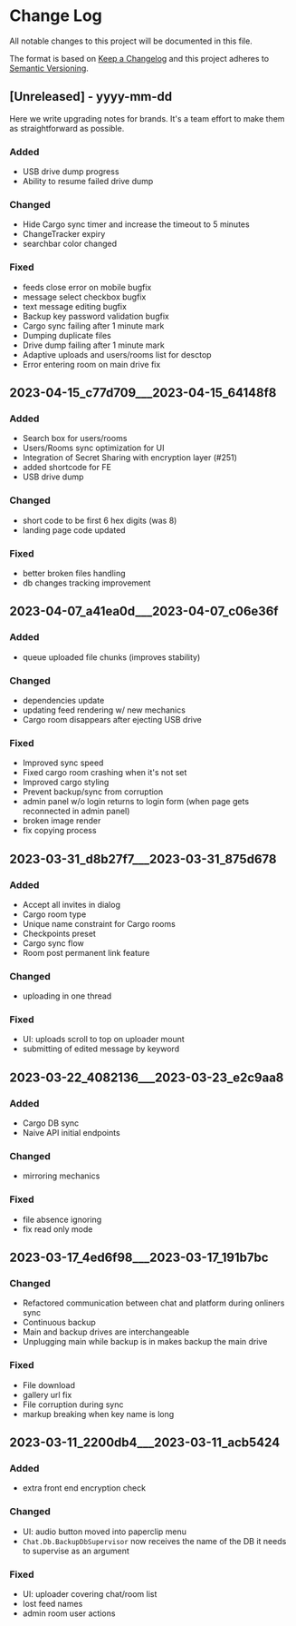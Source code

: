 
# Change Log
All notable changes to this project will be documented in this file.
 
The format is based on [Keep a Changelog](http://keepachangelog.com/)
and this project adheres to [Semantic Versioning](http://semver.org/).
 
## [Unreleased] - yyyy-mm-dd

Here we write upgrading notes for brands. It's a team effort to make them as
straightforward as possible.

### Added
- USB drive dump progress
- Ability to resume failed drive dump

### Changed
- Hide Cargo sync timer and increase the timeout to 5 minutes
- ChangeTracker expiry
- searchbar color changed

### Fixed
- feeds close error on mobile bugfix
- message select checkbox bugfix
- text message editing bugfix
- Backup key password validation bugfix
- Cargo sync failing after 1 minute mark
- Dumping duplicate files
- Drive dump failing after 1 minute mark
- Adaptive uploads and users/rooms list for desctop
- Error entering room on main drive fix


## 2023-04-15_c77d709___2023-04-15_64148f8

### Added
- Search box for users/rooms
- Users/Rooms sync optimization for UI
- Integration of Secret Sharing with encryption layer (#251)
- added shortcode for FE
- USB drive dump

### Changed
- short code to be first 6 hex digits (was 8)
- landing page code updated

### Fixed
- better broken files handling
- db changes tracking improvement

## 2023-04-07_a41ea0d___2023-04-07_c06e36f

### Added
- queue uploaded file chunks (improves stability)

### Changed
- dependencies update
- updating feed rendering w/ new mechanics
- Cargo room disappears after ejecting USB drive

### Fixed
- Improved sync speed
- Fixed cargo room crashing when it's not set
- Improved cargo styling
- Prevent backup/sync from corruption
- admin panel w/o login returns to login form (when page gets reconnected in admin panel)
- broken image render 
- fix copying process

## 2023-03-31_d8b27f7___2023-03-31_875d678

### Added
- Accept all invites in dialog
- Cargo room type
- Unique name constraint for Cargo rooms
- Checkpoints preset
- Cargo sync flow
- Room post permanent link feature

### Changed
- uploading in one thread

### Fixed
- UI: uploads scroll to top on uploader mount 
- submitting of edited message by keyword

## 2023-03-22_4082136___2023-03-23_e2c9aa8

### Added
- Cargo DB sync
- Naive API initial endpoints

### Changed
- mirroring mechanics

### Fixed
- file absence ignoring
- fix read only mode 


## 2023-03-17_4ed6f98___2023-03-17_191b7bc

### Changed
- Refactored communication between chat and platform during onliners sync
- Continuous backup
- Main and backup drives are interchangeable
- Unplugging main while backup is in makes backup the main drive

### Fixed
- File download
- gallery url fix
- File corruption during sync
- markup breaking when key name is long


## 2023-03-11_2200db4___2023-03-11_acb5424
 
### Added
- extra front end encryption check 
 
### Changed
- UI: audio button moved into paperclip menu
- `Chat.Db.BackupDbSupervisor` now receives the name of the DB it needs to supervise as an argument

### Fixed
- UI: uploader covering chat/room list
- lost feed names
- admin room user actions




